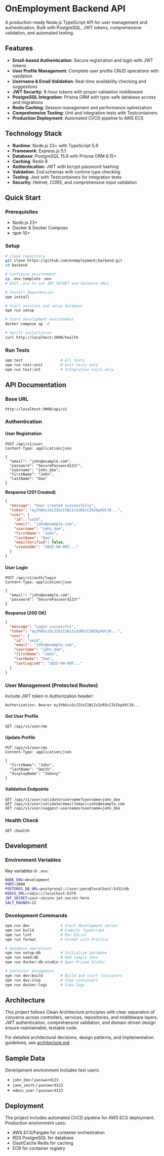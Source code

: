 # OnEmployment Backend API

A production-ready Node.js TypeScript API for user management and authentication. Built with PostgreSQL, JWT tokens, comprehensive validation, and automated testing.

## Features

- **Email-based Authentication**: Secure registration and login with JWT tokens
- **User Profile Management**: Complete user profile CRUD operations with validation
- **Username & Email Validation**: Real-time availability checking and suggestions
- **JWT Security**: 8-hour tokens with proper validation middleware
- **PostgreSQL Integration**: Prisma ORM with type-safe database access and migrations
- **Redis Caching**: Session management and performance optimization
- **Comprehensive Testing**: Unit and integration tests with Testcontainers
- **Production Deployment**: Automated CI/CD pipeline to AWS ECS

## Technology Stack

- **Runtime**: Node.js 23+ with TypeScript 5.9
- **Framework**: Express.js 5.1
- **Database**: PostgreSQL 15.8 with Prisma ORM 6.15+
- **Caching**: Redis 8
- **Authentication**: JWT with bcrypt password hashing
- **Validation**: Zod schemas with runtime type checking
- **Testing**: Jest with Testcontainers for integration tests
- **Security**: Helmet, CORS, and comprehensive input validation

## Quick Start

### Prerequisites

- Node.js 23+
- Docker & Docker Compose
- npm 10+

### Setup

```bash
# Clone repository
git clone https://github.com/onemployment/backend.git
cd backend

# Configure environment
cp .env.template .env
# Edit .env to set JWT_SECRET and database URLs

# Install dependencies
npm install

# Start services and setup database
npm run setup

# Start development environment
docker compose up -d

# Verify installation
curl http://localhost:3000/health
```

### Run Tests

```bash
npm test                 # All tests
npm run test:unit        # Unit tests only
npm run test:int         # Integration tests only
```

## API Documentation

### Base URL

```
http://localhost:3000/api/v1
```

### Authentication

#### User Registration

```http
POST /api/v1/user
Content-Type: application/json

{
  "email": "john@example.com",
  "password": "SecurePassword123!",
  "username": "john_doe",
  "firstName": "John",
  "lastName": "Doe"
}
```

**Response (201 Created)**

```json
{
  "message": "User created successfully",
  "token": "eyJhbGciOiJIUzI1NiIsInR5cCI6IkpXVCJ9...",
  "user": {
    "id": "uuid",
    "email": "john@example.com",
    "username": "john_doe",
    "firstName": "John",
    "lastName": "Doe",
    "emailVerified": false,
    "createdAt": "2025-09-09T..."
  }
}
```

#### User Login

```http
POST /api/v1/auth/login
Content-Type: application/json

{
  "email": "john@example.com",
  "password": "SecurePassword123!"
}
```

**Response (200 OK)**

```json
{
  "message": "Login successful",
  "token": "eyJhbGciOiJIUzI1NiIsInR5cCI6IkpXVCJ9...",
  "user": {
    "id": "uuid",
    "email": "john@example.com",
    "username": "john_doe",
    "firstName": "John",
    "lastName": "Doe",
    "lastLoginAt": "2025-09-09T..."
  }
}
```

### User Management (Protected Routes)

Include JWT token in Authorization header:

```http
Authorization: Bearer eyJhbGciOiJIUzI1NiIsInR5cCI6IkpXVCJ9...
```

#### Get User Profile

```http
GET /api/v1/user/me
```

#### Update Profile

```http
PUT /api/v1/user/me
Content-Type: application/json

{
  "firstName": "John",
  "lastName": "Smith",
  "displayName": "Johnny"
}
```

#### Validation Endpoints

```http
GET /api/v1/user/validate/username?username=john_doe
GET /api/v1/user/validate/email?email=john@example.com
GET /api/v1/user/suggest-usernames?username=john_doe
```

### Health Check

```http
GET /health
```

## Development

### Environment Variables

Key variables in `.env`:

```bash
NODE_ENV=development
PORT=3000
POSTGRES_DB_URL=postgresql://user:pass@localhost:5432/db
REDIS_URL=redis://localhost:6379
JWT_SECRET=your-secure-jwt-secret-here
SALT_ROUNDS=12
```

### Development Commands

```bash
npm run dev              # Start development server
npm run build            # Compile TypeScript
npm run lint             # Run ESLint
npm run format           # Format with Prettier

# Database operations
npm run setup:db         # Initialize database
npm run seed:db          # Add sample data
npm run docker:db:studio # Open Prisma Studio

# Container management
npm run dev:build        # Build and start containers
npm run dev:stop         # Stop containers
npm run docker:logs      # View logs
```

## Architecture

This project follows Clean Architecture principles with clear separation of concerns across controllers, services, repositories, and middleware layers. JWT authentication, comprehensive validation, and domain-driven design ensure maintainable, testable code.

For detailed architectural decisions, design patterns, and implementation guidelines, see [architecture.md](./architecture.md).

## Sample Data

Development environment includes test users:

- `john_doe` / `password123`
- `jane_smith` / `password123`
- `admin_user` / `password123`

## Deployment

The project includes automated CI/CD pipeline for AWS ECS deployment. Production environment uses:

- AWS ECS/Fargate for container orchestration
- RDS PostgreSQL for database
- ElastiCache Redis for caching
- ECR for container registry
